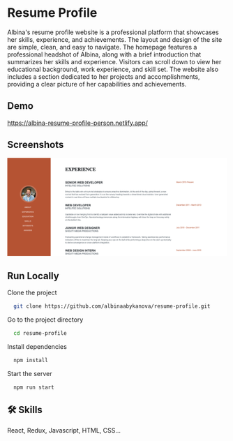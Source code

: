 
# Resume Profile

Albina's resume profile website is a professional platform that showcases her skills, experience, and achievements. The layout and design of the site are simple, clean, and easy to navigate. The homepage features a professional headshot of Albina, along with a brief introduction that summarizes her skills and experience. Visitors can scroll down to view her educational background, work experience, and skill set. The website also includes a section dedicated to her projects and accomplishments, providing a clear picture of her capabilities and achievements.


## Demo

https://albina-resume-profile-person.netlify.app/


## Screenshots

![App Screenshot](https://raw.githubusercontent.com/albinaabykanova/resume-profile/main/public/screenshot.png)


## Run Locally

Clone the project

```bash
  git clone https://github.com/albinaabykanova/resume-profile.git
```

Go to the project directory

```bash
  cd resume-profile
```

Install dependencies

```bash
  npm install
```

Start the server

```bash
  npm run start
```


## 🛠 Skills
React, Redux, Javascript, HTML, CSS...

